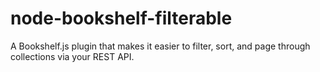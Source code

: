 # node-bookshelf-filterable

A Bookshelf.js plugin that makes it easier to filter, sort, and page through collections via your REST API.

